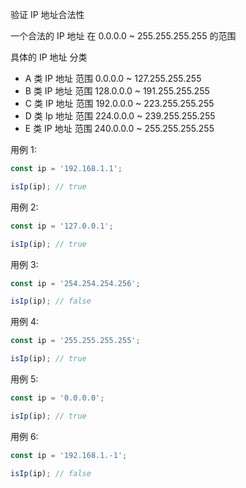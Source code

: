 验证 IP 地址合法性

一个合法的 IP 地址 在 0.0.0.0 ~ 255.255.255.255 的范围

具体的 IP 地址 分类

- A 类 IP 地址 范围 0.0.0.0 ~ 127.255.255.255
- B 类 IP 地址 范围 128.0.0.0 ~ 191.255.255.255
- C 类 IP 地址 范围 192.0.0.0 ~ 223.255.255.255
- D 类 Ip 地址 范围 224.0.0.0 ~ 239.255.255.255
- E 类 IP 地址 范围 240.0.0.0 ~ 255.255.255.255

用例 1:

```js
const ip = '192.168.1.1';

isIp(ip); // true
```

用例 2:

```js
const ip = '127.0.0.1';

isIp(ip); // true
```

用例 3:

```js
const ip = '254.254.254.256';

isIp(ip); // false
```

用例 4:

```js
const ip = '255.255.255.255';

isIp(ip); // true
```

用例 5:

```js
const ip = '0.0.0.0';

isIp(ip); // true
```

用例 6:

```js
const ip = '192.168.1.-1';

isIp(ip); // false
```
